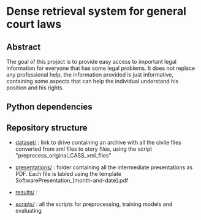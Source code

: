 # Dense retrieval system for general court laws

## Abstract
The goal of this project is to provide easy access to important legal information for everyone that has some legal problems. It does not replace any professional help, the information provided is just informative, containing some aspects that can help the individual understand his position and his rights.

## Python dependencies

## Repository structure

- [dataset/](dataset) : link to drive containing an archive with all the civile files converted from xml files to story files, using the script "preprocess_original_CASS_xml_files"

- [presentations/](presentations) : folder containing all the intermediate presentations as PDF. Each file is labled using the template SoftwarePresentation_[month-and-date].pdf

- [results/](results) : 

- [scripts/](scripst) : all the scripts for preprocessing, training models and evaluating
